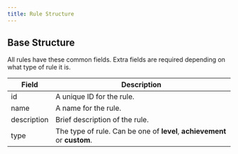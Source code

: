 ```yaml
---
title: Rule Structure
---
```


## Base Structure

All rules have these common fields. Extra fields are required depending on what type of rule it is.

|    Field    |    Description    |
|-------------|-------------------|
| id          | A unique ID for the rule. |
| name        | A name for the rule. |
| description | Brief description of the rule. |
| type        | The type of rule. Can be one of **level**, **achievement** or **custom**. |
